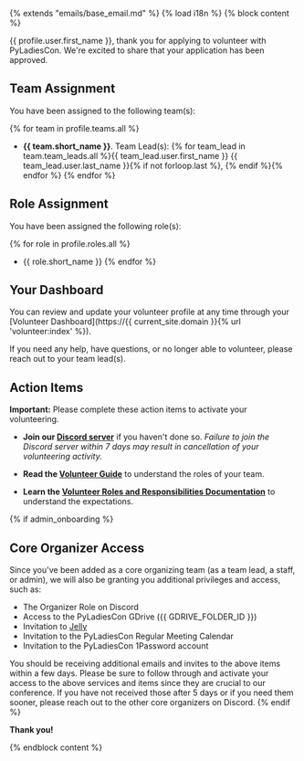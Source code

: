 {% extends "emails/base_email.md" %}
{% load i18n %}
{% block content %}

{{ profile.user.first_name }}, thank you for applying to volunteer with PyLadiesCon. We're excited to share that your application has been approved.

## Team Assignment

You have been assigned to the following team(s):

{% for team in profile.teams.all %}
- **{{ team.short_name }}**. Team Lead(s): {% for team_lead in team.team_leads.all %}{{ team_lead.user.first_name }} {{ team_lead.user.last_name }}{% if not forloop.last %}, {% endif %}{% endfor %}
{% endfor %}

## Role Assignment

You have been assigned the following role(s):

{% for role in profile.roles.all %}
- {{ role.short_name }}
{% endfor %}

## Your Dashboard

You can review and update your volunteer profile at any time through your [Volunteer Dashboard](https://{{ current_site.domain }}{% url 'volunteer:index' %}).

If you need any help, have questions, or no longer able to volunteer, please reach out to your team lead(s).

## Action Items

**Important:** Please complete these action items to activate your volunteering.

- **Join our [Discord server](https://discord.com/invite/2fUN4ddVfP)** if you haven't done so. *Failure to join the Discord server within 7 days may result in cancellation of your volunteering activity.*

- **Read the [Volunteer Guide](https://conference.pyladies.com/docs/)** to understand the roles of your team.

- **Learn the [Volunteer Roles and Responsibilities Documentation](https://conference.pyladies.com/docs/roles_and_responsibilities/)** to understand the expectations.

{% if admin_onboarding %}
## Core Organizer Access

Since you've been added as a core organizing team (as a team lead, a staff, or admin), we will also be granting you additional privileges and access, such as:

- The Organizer Role on Discord
- Access to the PyLadiesCon GDrive ({{ GDRIVE_FOLDER_ID }})
- Invitation to [Jelly](https://letsjelly.com/)
- Invitation to the PyLadiesCon Regular Meeting Calendar
- Invitation to the PyLadiesCon 1Password account

You should be receiving additional emails and invites to the above items within a few days. Please be sure to follow through and activate your access to the above services and items since they are crucial to our conference. If you have not received those after 5 days or if you need them sooner, please reach out to the other core organizers on Discord.
{% endif %}

**Thank you!**

{% endblock content %}